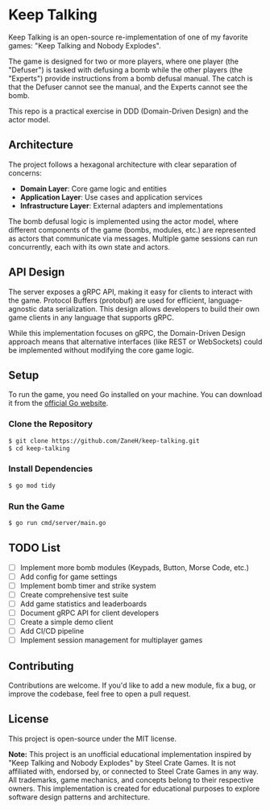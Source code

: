 # Keep Talking

Keep Talking is an open-source re-implementation of one of my favorite games: "Keep Talking and Nobody Explodes".

The game is designed for two or more players, where one player (the "Defuser") is tasked with defusing a bomb while the other players (the "Experts") provide instructions from a bomb defusal manual. The catch is that the Defuser cannot see the manual, and the Experts cannot see the bomb.

This repo is a practical exercise in DDD (Domain-Driven Design) and the actor model.

## Architecture

The project follows a hexagonal architecture with clear separation of concerns:

- **Domain Layer**: Core game logic and entities
- **Application Layer**: Use cases and application services
- **Infrastructure Layer**: External adapters and implementations

The bomb defusal logic is implemented using the actor model, where different components of the game (bombs, modules, etc.) are represented as actors that communicate via messages. Multiple game sessions can run concurrently, each with its own state and actors.

## API Design

The server exposes a gRPC API, making it easy for clients to interact with the game. Protocol Buffers (protobuf) are used for efficient, language-agnostic data serialization. This design allows developers to build their own game clients in any language that supports gRPC.

While this implementation focuses on gRPC, the Domain-Driven Design approach means that alternative interfaces (like REST or WebSockets) could be implemented without modifying the core game logic.

## Setup

To run the game, you need Go installed on your machine. You can download it from the [official Go website](https://go.dev/dl/).

### Clone the Repository

```bash
$ git clone https://github.com/ZaneH/keep-talking.git
$ cd keep-talking
```

### Install Dependencies

```bash
$ go mod tidy
```

### Run the Game
```bash
$ go run cmd/server/main.go
```

## TODO List

- [ ] Implement more bomb modules (Keypads, Button, Morse Code, etc.)
- [ ] Add config for game settings
- [ ] Implement bomb timer and strike system
- [ ] Create comprehensive test suite
- [ ] Add game statistics and leaderboards
- [ ] Document gRPC API for client developers
- [ ] Create a simple demo client
- [ ] Add CI/CD pipeline
- [ ] Implement session management for multiplayer games

## Contributing

Contributions are welcome. If you'd like to add a new module, fix a bug, or improve the codebase, feel free to open a pull request.

## License

This project is open-source under the MIT license.

**Note:** This project is an unofficial educational implementation inspired by "Keep Talking and Nobody Explodes" by Steel Crate Games. It is not affiliated with, endorsed by, or connected to Steel Crate Games in any way. All trademarks, game mechanics, and concepts belong to their respective owners. This implementation is created for educational purposes to explore software design patterns and architecture.